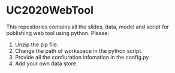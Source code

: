 # UC2020WebTool
This repositories contains all the slides, data, model and script for publishing web tool using python. Please:

1. Unzip the zip file. 
2. Change the path of workspace in the python script.
3. Provide all the confiuration infomation in the config.py 
4. Add your own data store. 
